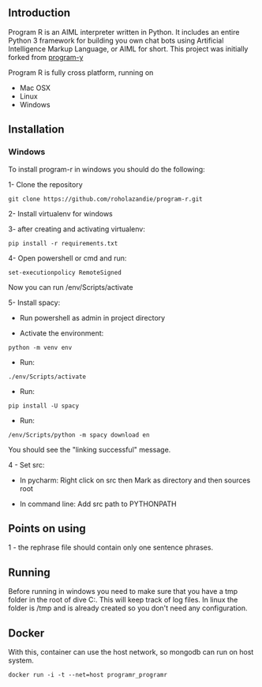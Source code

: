 ## Introduction

Program R is an AIML interpreter written in Python. It includes an entire Python 3 framework for building you own chat bots using
Artificial Intelligence Markup Language, or AIML for short. This project was initially forked from [program-y](https://github.com/keiffster/program-y)

Program R is fully cross platform, running on

- Mac OSX
- Linux
- Windows


## Installation
### Windows
To install program-r in windows you should do the following:

1- Clone the repository
```
git clone https://github.com/roholazandie/program-r.git
```

2- Install virtualenv for windows

3- after creating and activating virtualenv:
```
pip install -r requirements.txt
```

4- Open powershell or cmd and run:
```
set-executionpolicy RemoteSigned
```
Now you can run /env/Scripts/activate

5- Install spacy:

-  Run powershell as admin in project directory

- Activate the environment:
```
python -m venv env
```
- Run:
```
./env/Scripts/activate
```
- Run:
```
pip install -U spacy
```
- Run:
```
/env/Scripts/python -m spacy download en
```
You should see the "linking successful" message.

4 - Set src:
- In pycharm:
    Right click on src then Mark as directory and then sources root

- In command line:
        Add src path to PYTHONPATH


## Points on using
1 - the rephrase file should contain only one sentence phrases.


## Running

Before running in windows you need to make sure that you have a tmp folder in the root of dive C:. This will keep track of
log files. In linux the folder is /tmp and is already created so you don't need any configuration.



## Docker
With this, container can use the host network, so mongodb can run on host system.
```
docker run -i -t --net=host programr_programr
```
